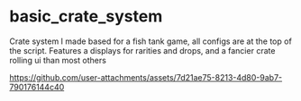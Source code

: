 # basic_crate_system
Crate system I made based for a fish tank game, all configs are at the top of the script. Features a displays for rarities and drops, and a fancier crate rolling ui than most others


https://github.com/user-attachments/assets/7d21ae75-8213-4d80-9ab7-790176144c40

